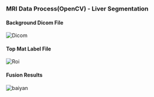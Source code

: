 ### MRI Data Process(OpenCV) - Liver Segmentation


#### Background Dicom File 
![Dicom](https://user-images.githubusercontent.com/38986230/179961848-3e91a7ff-f9bf-47e6-b0fe-2341fe26aabe.jpg)
#### Top Mat Label File 
![Roi](https://user-images.githubusercontent.com/38986230/179961936-e2d0eecd-fdb4-4076-938a-030a2510a701.jpg)
#### Fusion Results 
![baiyan](https://user-images.githubusercontent.com/38986230/179961749-06496169-806b-4298-91f1-abbeadd0931e.jpg)
